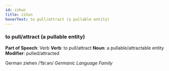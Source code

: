 ```yaml
---
id: zihun
title: zihun
hoverText: to pull/attract (a pullable entity)
---
```


### to pull/attract (a pullable entity)

**Part of Speech**: Verb
**Verb**: to pull/attract
**Noun**: a pullable/attractable entity
**Modifier**: pulled/attracted

German ziehen /ˈt͡siːən/
*Germanic Language Family*